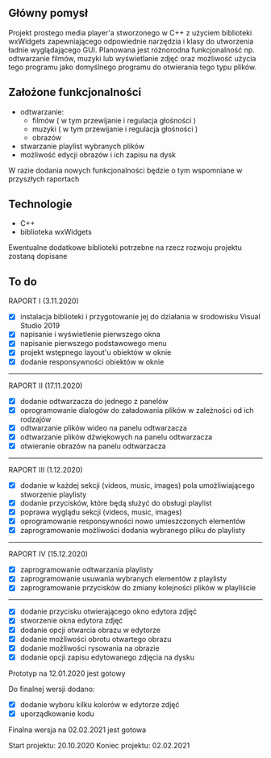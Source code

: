 ## Główny pomysł
Projekt prostego media player'a  stworzonego w C++ z użyciem biblioteki wxWidgets zapewniającego odpowiednie narzędzia i klasy do utworzenia ładnie wyglądającego GUI.
Planowana jest różnorodna funkcjonalność np. odtwarzanie filmów, muzyki lub wyświetlanie zdjęć oraz możliwość użycia tego programu jako domyślnego programu do otwierania tego typu plików.
## Założone funkcjonalności
 - odtwarzanie:
	 - filmów ( w tym przewijanie i regulacja głośności )
	 - muzyki ( w tym przewijanie i regulacja głośności )
	 - obrazów
- stwarzanie playlist wybranych plików
- możliwość edycji obrazów i ich zapisu na dysk

W razie dodania nowych funkcjonalności będzie o tym wspomniane w przyszłych raportach

## Technologie
- C++
- biblioteka wxWidgets

Ewentualne dodatkowe biblioteki potrzebne na rzecz rozwoju projektu zostaną dopisane
 
 ## To do
 RAPORT I (3.11.2020)
 - [x] instalacja biblioteki i przygotowanie jej do działania w środowisku Visual Studio 2019
 - [x] napisanie i wyświetlenie pierwszego okna
 - [x] napisanie pierwszego podstawowego menu 
 - [x] projekt wstępnego layout'u obiektów w oknie
 - [x] dodanie responsywności obiektów w oknie
---
 RAPORT II (17.11.2020)
 - [x] dodanie odtwarzacza do jednego z panelów
 - [x] oprogramowanie dialogów do załadowania plików w zależności od ich rodzajów
 - [x] odtwarzanie plików wideo na panelu odtwarzacza
 - [x] odtwarzanie plików dźwiękowych na panelu odtwarzacza
 - [x] otwieranie obrazów na panelu odtwarzacza
---
RAPORT III (1.12.2020)
 - [x] dodanie w każdej sekcji (videos, music, images) pola umożliwiającego stworzenie playlisty
 - [x] dodanie przycisków, które będą służyć do obsługi playlist
 - [x] poprawa wyglądu sekcji (videos, music, images)
 - [x] oprogramowanie responsywności nowo umieszczonych elementów 
 - [x] zaprogramowanie możliwości dodania wybranego pliku do playlisty
---
RAPORT IV (15.12.2020)
 - [x] zaprogramowanie odtwarzania playlisty
 - [x] zaprogramowanie usuwania wybranych elementów z playlisty
 - [x] zaprogramowanie przycisków do zmiany kolejności plików w playliście
 ---
 - [x] dodanie przycisku otwierającego okno edytora zdjęć
 - [x] stworzenie okna edytora zdjęć
 - [x] dodanie opcji otwarcia obrazu w edytorze
 - [x] dodanie możliwości obrotu otwartego obrazu
 - [x] dodanie możliwości rysowania na obrazie
 - [x] dodanie opcji zapisu edytowanego zdjęcia na dysku
 
 Prototyp na 12.01.2020 jest gotowy

Do finalnej wersji dodano:
 - [x] dodanie wyboru kilku kolorów w edytorze zdjęć
 - [x] uporządkowanie kodu

Finalna wersja na 02.02.2021 jest gotowa

Start projektu: 20.10.2020
Koniec projektu: 02.02.2021
 
